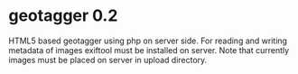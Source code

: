 # geotagger 0.2
HTML5 based geotagger using php on server side. For reading and writing metadata of images exiftool must be installed on server. Note that currently images must be placed on server in upload directory.

